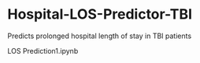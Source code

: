 # Hospital-LOS-Predictor-TBI
Predicts prolonged hospital length of stay in TBI patients

LOS Prediction1.ipynb
